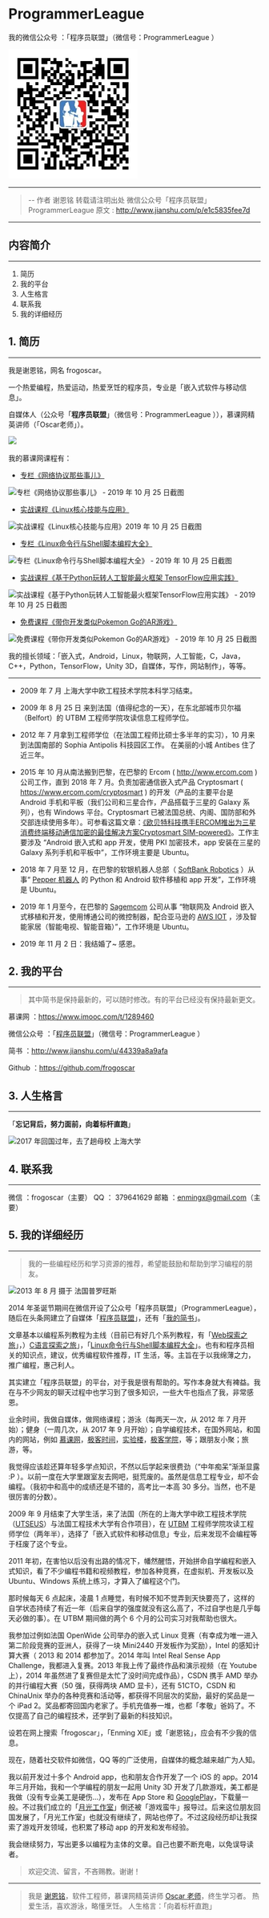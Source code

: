 # ProgrammerLeague
我的微信公众号 ：「程序员联盟」（微信号：ProgrammerLeague ）

![](https://github.com/frogoscar/ProgrammerLeague/blob/master/qrcode.jpg)

***

>-- 作者 谢恩铭 转载请注明出处
微信公众号「程序员联盟」ProgrammerLeague
原文 : http://www.jianshu.com/p/e1c5835fee7d

***

## 内容简介
***

1. 简历
2. 我的平台
3. 人生格言
4. 联系我
5. 我的详细经历

## 1. 简历
***

我是谢恩铭，网名 frogoscar。

一个热爱编程，热爱运动，热爱烹饪的程序员，专业是「嵌入式软件与移动信息」。

自媒体人（公众号「**程序员联盟**」（微信号：ProgrammerLeague ）），慕课网精英讲师（「Oscar老师」）。

![](http://upload-images.jianshu.io/upload_images/1783214-398e2f32c81454d7.png?imageMogr2/auto-orient/strip%7CimageView2/2/w/1240)

我的慕课网课程有：

* [专栏《网络协议那些事儿》](https://www.imooc.com/read/54)

![专栏《网络协议那些事儿》 - 2019 年 10 月 25 日截图](https://upload-images.jianshu.io/upload_images/1783214-18953fe1b8fdfc4f.png?imageMogr2/auto-orient/strip%7CimageView2/2/w/1240)

* [实战课程《Linux核心技能与应用》](https://coding.imooc.com/class/386.html)

![实战课程《Linux核心技能与应用》2019 年 10 月 25 日截图](https://upload-images.jianshu.io/upload_images/1783214-5affebc27b1e763a.png?imageMogr2/auto-orient/strip%7CimageView2/2/w/1240)

* [专栏《Linux命令行与Shell脚本编程大全》](https://www.imooc.com/read/39)

![专栏《Linux命令行与Shell脚本编程大全》 - 2019 年 10 月 25 日截图](https://upload-images.jianshu.io/upload_images/1783214-321bb3ecb64f84b4.png?imageMogr2/auto-orient/strip%7CimageView2/2/w/1240)

* [实战课程《基于Python玩转人工智能最火框架 TensorFlow应用实践》](https://coding.imooc.com/class/176.html)

![实战课程《基于Python玩转人工智能最火框架TensorFlow应用实践》 - 2019 年 10 月 25 日截图](https://upload-images.jianshu.io/upload_images/1783214-f02bcb8160a46f43.png?imageMogr2/auto-orient/strip%7CimageView2/2/w/1240)

*  [免费课程《带你开发类似Pokemon Go的AR游戏》](http://www.imooc.com/learn/844) 

![免费课程《带你开发类似Pokemon Go的AR游戏》 - 2019 年 10 月 25 日截图](https://upload-images.jianshu.io/upload_images/1783214-755b6323ae58d68c.png?imageMogr2/auto-orient/strip%7CimageView2/2/w/1240)

我的擅长领域：「嵌入式，Android，Linux，物联网，人工智能，C，Java，C++，Python，TensorFlow，Unity 3D，自媒体，写作，网站制作」，等等。

***

- 2009 年 7 月 上海大学中欧工程技术学院本科学习结束。

- 2009 年 8 月 25 日 来到法国（值得纪念的一天），在东北部城市贝尔福（Belfort）的 UTBM 工程师学院攻读信息工程师学位。

- 2012 年 7 月拿到工程师学位（在法国工程师比硕士多半年的实习），10 月来到法国南部的 Sophia Antipolis 科技园区工作。 在美丽的小城 Antibes 住了近三年。

- 2015 年 10 月从南法搬到巴黎，在巴黎的 Ercom ( http://www.ercom.com ) 公司工作，直到 2018 年 7 月。负责加密通信嵌入式产品 Cryptosmart ( https://www.ercom.com/cryptosmart ) 的开发（产品的主要平台是 Android 手机和平板（我们公司和三星合作，产品搭载于三星的 Galaxy 系列），也有 Windows 平台。Cryptosmart 已被法国总统、内阁、国防部和外交部连续使用多年）。可参看这篇文章：[《欧贝特科技携手ERCOM推出为三星消费终端移动通信加密的最佳解决方案Cryptosmart SIM-powered》](http://www.mrcjcn.com/n/202381.html)。工作主要涉及 “Android 嵌入式和 app 开发，使用 PKI 加密技术，app 安装在三星的 Galaxy 系列手机和平板中”，工作环境主要是 Ubuntu。

- 2018 年 7 月至 12 月，在巴黎的软银机器人总部（ [SoftBank Robotics](https://www.softbankrobotics.com/) ）从事“ [Pepper 机器人](https://www.softbankrobotics.com/emea/zh/xuan-ku-ji-qi-ren/peppershi-shui) 的 Python 和 Android 软件移植和 app 开发”，工作环境是 Ubuntu。

- 2019 年 1 月至今，在巴黎的 [Sagemcom](https://www.sagemcom.com/) 公司从事 “物联网及 Android 嵌入式移植和开发，使用博通公司的微控制器，配合亚马逊的 [AWS IOT](https://aws.amazon.com/cn/iot/?nc1=h_ls) ，涉及智能家居（智能电视、智能音箱）”，工作环境是 Ubuntu。

- 2019 年 11 月 2 日：我结婚了~ 感恩。

## 2. 我的平台
***

>其中简书是保持最新的，可以随时修改。有的平台已经没有保持最新更文。

慕课网 ：https://www.imooc.com/t/1289460

微信公众号 ：「[程序员联盟](https://github.com/frogoscar/ProgrammerLeague/blob/master/qrcode.jpg)」（微信号：ProgrammerLeague ）

简书 ：http://www.jianshu.com/u/44339a8a9afa

Github ：https://github.com/frogoscar

## 3. 人生格言
***

「**忘记背后，努力面前，向着标杆直跑**」

![2017 年回国过年，去了趟母校 上海大学](http://upload-images.jianshu.io/upload_images/1783214-e1fcfeefdf68fcd3.png?imageMogr2/auto-orient/strip%7CimageView2/2/w/1240)

## 4. 联系我
***

微信 ：frogoscar（主要）
QQ   ：  379641629
邮箱 ：enmingx@gmail.com（主要）

## 5. 我的详细经历
***

>我的一些编程经历和学习资源的推荐，希望能鼓励和帮助到学习编程的朋友。

![2013 年 8 月 摄于 法国普罗旺斯](http://upload-images.jianshu.io/upload_images/1783214-9a8fd66df94bb6ac.JPG?imageMogr2/auto-orient/strip%7CimageView2/2/w/1240)

2014 年圣诞节期间在微信开设了公众号「程序员联盟」（ProgrammerLeague），随后在头条网建立了自媒体「[程序员联盟](http://www.toutiao.com/m3750422747/)」，还有「[我的简书](http://www.jianshu.com/users/44339a8a9afa)」。

文章基本以编程系列教程为主线（目前已有好几个系列教程，有「[Web探索之旅](http://www.jianshu.com/notebooks/4686146/latest)」，）[C语言探索之旅](http://www.jianshu.com/notebooks/4555196/latest)」，「[Linux命令行与Shell脚本编程大全](https://www.imooc.com/read/39)」。也有和程序员相关的知识点，建议，优秀编程软件推荐，IT 生活，等。主旨在于以我绵薄之力，推广编程，惠己利人。

其实建立「程序员联盟」的平台，对于我是很有帮助的。写作本身就大有裨益。我在与不少网友的聊天过程中也学习到了很多知识，一些大牛也指点了我，非常感恩。

业余时间，我做自媒体，做网络课程；游泳（每两天一次，从 2012 年 7 月开始）；健身（一周几次，从 2017 年 9 月开始）；自学编程技术，在国外网站，和国内的网站，例如 [慕课网](http://www.imooc.com/)，[极客时间](https://time.geekbang.org)，[实验楼](https://www.shiyanlou.com)，[极客学院](http://www.jikexueyuan.com/)，等；跟朋友小聚；旅游，等。

我觉得应该趁还算年轻多学点知识，不然以后学起来很费劲（“中年痴呆”渐渐显露 :P ）。以前一度在大学里跟室友去网吧，挺荒废的。虽然是信息工程专业，却不会编程。（我初中和高中的成绩还是不错的，高考比一本高 30 多分。当然，也不是很厉害的分数）。

2009 年 9 月结束了大学生活，来了法国（所在的上海大学中欧工程技术学院（[UTSEUS](http://utseus.com/cn/)）与法国工程技术大学有合作项目），在 [UTBM](http://www.utbm.fr) 工程师学院攻读工程师学位（两年半），选择了「嵌入式软件和移动信息」专业，后来发现不会编程等于枉废了这个专业。

2011 年初，在害怕以后没有出路的情况下，幡然醒悟，开始拼命自学编程和嵌入式知识，看了不少编程书籍和视频教程，参加各种竞赛，在虚拟机、开发板以及 Ubuntu、Windows 系统上练习，才算入了编程这个门。

那时候每天 6 点起床，凌晨 1 点睡觉，有时候不知不觉弄到天快要亮了，这样的自学状态持续了有近一年（后来自学的强度就没有这么高了，不过自学也是几乎每天必做的事）。在 UTBM 期间做的两个 6 个月的公司实习对我帮助也很大。

我参加过例如法国 OpenWide 公司举办的嵌入式 Linux 竞赛（有幸成为唯一进入第二阶段竞赛的亚洲人，获得了一块 Mini2440 开发板作为奖励），Intel 的感知计算大赛（ 2013 和 2014 都参加了。2014 年叫 Intel Real Sense App Challenge，我都进入复赛。2013 年我上传了最终作品和演示视频（在 Youtube 上），2014 年虽然进了复赛但是太忙了没时间完成作品），CSDN 携手 AMD 举办的并行编程大赛（50 强，获得两块 AMD 显卡），还有 51CTO，CSDN 和 ChinaUnix 举办的各种竞赛和活动等，都获得不同层次的奖励，最好的奖品是一个 iPad 2。奖品都寄回国内老家了。手机充值券一堆，也都「孝敬」爸妈了。不仅提高了自己的编程技术，还学到了最新的科技知识。

设若在网上搜索「frogoscar」，「Enming XIE」或「谢恩铭」，应会有不少我的信息。

现在，随着社交软件如微信，QQ 等的广泛使用，自媒体的概念越来越广为人知。

我以前开发过十多个 Android app，也和朋友合作开发了一个 iOS 的 app。2014 年三月开始，我和一个学编程的朋友一起用 Unity 3D 开发了几款游戏，美工都是我做（没有专业美工是硬伤...），发布在 App Store 和 [GooglePlay](https://play.google.com/store/apps/developer?id=Enming_XIE)，下载量一般。不过我们成立的「[月光工作室](http://www.manew.com/thread-19397-1-1.html)」倒还被「游戏蛮牛」报导过。后来这位朋友回国发展了，「月光工作室」也就没有继续了，网站也停了。不过这段经历却让我探索了游戏开发领域，也积累了移动 app 的开发和发布经验。

我会继续努力，写出更多以编程为主体的文章。自己也要不断充电，以免误导读者。

>欢迎交流、留言，不吝赐教。谢谢！

***

>我是 [谢恩铭](https://www.jianshu.com/u/44339a8a9afa)，软件工程师，慕课网精英讲师 [Oscar 老师](https://www.imooc.com/t/1289460)，终生学习者。
热爱生活，喜欢游泳，略懂烹饪。
人生格言：「向着标杆直跑」
